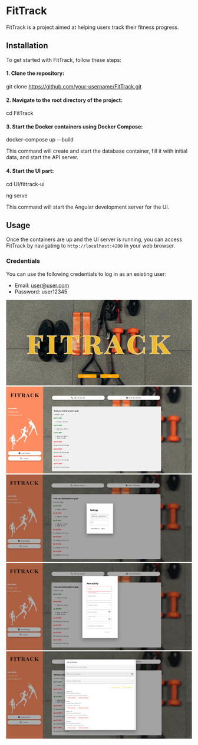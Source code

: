 # FitTrack

FitTrack is a project aimed at helping users track their fitness progress.

## Installation

To get started with FitTrack, follow these steps:

#### 1. Clone the repository:

git clone https://github.com/your-username/FitTrack.git

#### 2. Navigate to the root directory of the project:

cd FitTrack

#### 3. Start the Docker containers using Docker Compose:

docker-compose up --build

This command will create and start the database container, fill it with initial data, and start the API server.

#### 4. Start the UI part:

cd UI/fittrack-ui

ng serve

This command will start the Angular development server for the UI.

## Usage

Once the containers are up and the UI server is running, you can access FitTrack by navigating to `http://localhost:4200` in your web browser.

### Credentials

You can use the following credentials to log in as an existing user:

- Email: user@user.com
- Password: user12345



![First Screen](screen-images/1.png)
![Fourth Screen](screen-images/4.png)
![Sixth Screen](screen-images/6.png)
![Sevent Screen](screen-images/7.png)
![Eigth Screen](screen-images/8.png)
